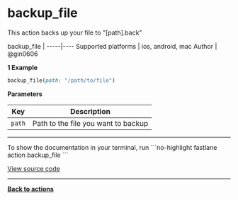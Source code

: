 # backup_file


This action backs up your file to "[path].back"







backup_file |
-----|----
Supported platforms | ios, android, mac
Author | @gin0606



**1 Example**

```ruby
backup_file(path: "/path/to/file")
```





**Parameters**

Key | Description
----|------------
  `path` | Path to the file you want to backup




<hr />
To show the documentation in your terminal, run
```no-highlight
fastlane action backup_file
```

<a href="https://github.com/fastlane/fastlane/blob/master/fastlane/lib/fastlane/actions/backup_file.rb" target="_blank">View source code</a>

<hr />

<a href="/actions"><b>Back to actions</b></a>
